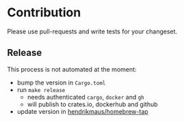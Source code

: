 # Contribution

Please use pull-requests and write tests for your changeset.

## Release

This process is not automated at the moment:

- bump the version in `Cargo.toml`
- run `make release`
    - needs authenticated `cargo`, `docker` and `gh`
    - will publish to crates.io, dockerhub and github
- update version in [hendrikmaus/homebrew-tap](https://github.com/hendrikmaus/homebrew-tap)
